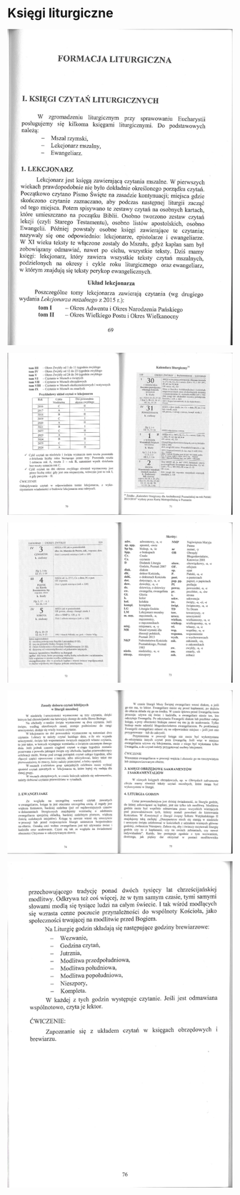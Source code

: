 # Księgi liturgiczne

![](.gitbook/assets/ksiegi_0001.jpg)

![](.gitbook/assets/ksiegi_0002.jpg)

![](.gitbook/assets/ksiegi_0003.jpg)

![](.gitbook/assets/ksiegi_0004.jpg)

![Zesp&#xF3;&#x142; Duszpasterstwa S&#x142;u&#x17C;by Liturgicznej Archidiecezji Pozna&#x144;skiej, Kurs Lektorski, Duszpasterstwo S&#x142;u&#x17C;by Liturgicznej Archidiecezji Pozna&#x144;skiej, Pozna&#x144; 2016](.gitbook/assets/ksiegi_0005.jpg)



